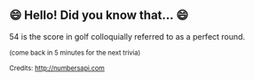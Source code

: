 ## 😄 Hello! Did you know that... 😄
54 is the score in golf colloquially referred to as a perfect round.

<sup>(come back in 5 minutes for the next trivia)</sup>


<sup>Credits: http://numbersapi.com</sup>
